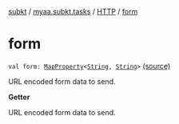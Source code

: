[subkt](../../index.md) / [myaa.subkt.tasks](../index.md) / [HTTP](index.md) / [form](./form.md)

# form

`val form: `[`MapProperty`](https://docs.gradle.org/current/javadoc/org/gradle/api/provider/MapProperty.html)`<`[`String`](https://kotlinlang.org/api/latest/jvm/stdlib/kotlin/-string/index.html)`, `[`String`](https://kotlinlang.org/api/latest/jvm/stdlib/kotlin/-string/index.html)`>` [(source)](https://github.com/Myaamori/SubKt/blob/master/src/main/kotlin/myaa/subkt/tasks/tasks.kt#L1425)

URL encoded form data to send.

**Getter**

URL encoded form data to send.

